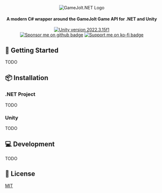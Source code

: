<div align="center">
<img src="https://github.com/Hertzole/gamejolt.net/assets/5569364/c2574e9a-2ab8-4e35-8c00-994f6cf07fd7" alt="GameJolt.NET Logo">
<h4>A modern C# wrapper around the GameJolt Game API for .NET and Unity</h4>
<a href='https://unity.com/releases/editor/whats-new/2022.3.15'><img src='https://img.shields.io/badge/Unity_Version-2022.3.15f1-black?style=for-the-badge&logo=unity' alt="Unity version 2022.3.15f1"></a>
<br>
<a href="https://github.com/sponsors/Hertzole"><img src="https://img.shields.io/badge/Sponsor_me-GitHub-%23EA4AAA?style=for-the-badge&logo=githubsponsors" alt="Sponsor me on github badge"></a>
<a href="https://ko-fi.com/Hertzole"><img src="https://img.shields.io/badge/Support_me-Ko--fi-%23FF5E5B?style=for-the-badge&logo=ko-fi" alt="Support me on ko-fi badge"></a>
</div>

## 🔨 Getting Started

TODO

## 📦 Installation

### .NET Project

TODO

### Unity

TODO

## 💻 Development

TODO

## 📃 License

[MIT](https://github.com/Hertzole/gamejolt.net/blob/master/LICENSE)
